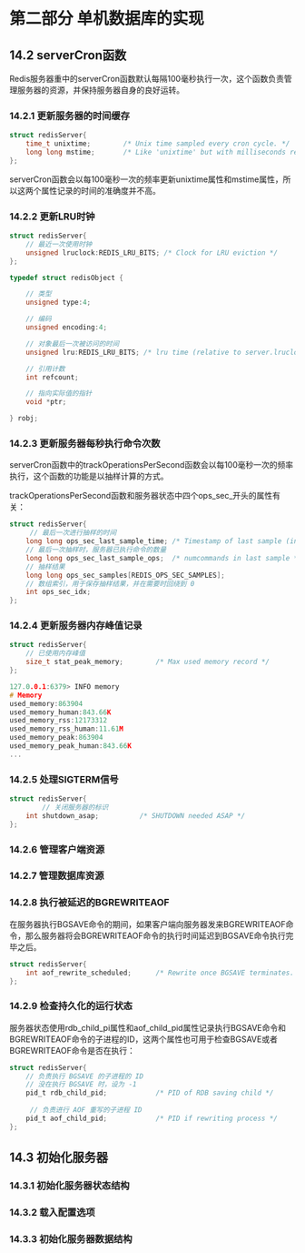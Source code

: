 # 第二部分 单机数据库的实现

## 14.2 serverCron函数

Redis服务器重中的serverCron函数默认每隔100毫秒执行一次，这个函数负责管理服务器的资源，并保持服务器自身的良好运转。

### 14.2.1 更新服务器的时间缓存

```c
struct redisServer{
    time_t unixtime;        /* Unix time sampled every cron cycle. */
    long long mstime;       /* Like 'unixtime' but with milliseconds resolution. */
};

```

serverCron函数会以每100毫秒一次的频率更新unixtime属性和mstime属性，所以这两个属性记录的时间的准确度并不高。

### 14.2.2 更新LRU时钟

```c
struct redisServer{
    // 最近一次使用时钟
    unsigned lruclock:REDIS_LRU_BITS; /* Clock for LRU eviction */
};

typedef struct redisObject {

    // 类型
    unsigned type:4;

    // 编码
    unsigned encoding:4;

    // 对象最后一次被访问的时间
    unsigned lru:REDIS_LRU_BITS; /* lru time (relative to server.lruclock) */

    // 引用计数
    int refcount;

    // 指向实际值的指针
    void *ptr;

} robj;
```

### 14.2.3 更新服务器每秒执行命令次数

serverCron函数中的trackOperationsPerSecond函数会以每100毫秒一次的频率执行，这个函数的功能是以抽样计算的方式。

trackOperationsPerSecond函数和服务器状态中四个ops_sec_开头的属性有关：

```c
struct redisServer{
     // 最后一次进行抽样的时间
    long long ops_sec_last_sample_time; /* Timestamp of last sample (in ms) */
    // 最后一次抽样时，服务器已执行命令的数量
    long long ops_sec_last_sample_ops;  /* numcommands in last sample */
    // 抽样结果
    long long ops_sec_samples[REDIS_OPS_SEC_SAMPLES];
    // 数组索引，用于保存抽样结果，并在需要时回绕到 0
    int ops_sec_idx;
};
```

### 14.2.4 更新服务器内存峰值记录

```c
struct redisServer{
    // 已使用内存峰值
    size_t stat_peak_memory;        /* Max used memory record */  
};
```

```c
127.0.0.1:6379> INFO memory
# Memory
used_memory:863904
used_memory_human:843.66K
used_memory_rss:12173312
used_memory_rss_human:11.61M
used_memory_peak:863904
used_memory_peak_human:843.66K
...
```

### 14.2.5 处理SIGTERM信号

```c
struct redisServer{
        // 关闭服务器的标识
    int shutdown_asap;          /* SHUTDOWN needed ASAP */
};
```

### 14.2.6 管理客户端资源

### 14.2.7 管理数据库资源

### 14.2.8 执行被延迟的BGREWRITEAOF

在服务器执行BGSAVE命令的期间，如果客户端向服务器发来BGREWRITEAOF命令，那么服务器将会BGREWRITEAOF命令的执行时间延迟到BGSAVE命令执行完毕之后。

```c
struct redisServer{
    int aof_rewrite_scheduled;      /* Rewrite once BGSAVE terminates. */
};
```

### 14.2.9 检查持久化的运行状态

服务器状态使用rdb_child_pi属性和aof_child_pid属性记录执行BGSAVE命令和BGREWRITEAOF命令的子进程的ID，这两个属性也可用于检查BGSAVE或者BGREWRITEAOF命令是否在执行：

```c
struct redisServer{
    // 负责执行 BGSAVE 的子进程的 ID
    // 没在执行 BGSAVE 时，设为 -1
    pid_t rdb_child_pid;            /* PID of RDB saving child */
    
     // 负责进行 AOF 重写的子进程 ID
    pid_t aof_child_pid;            /* PID if rewriting process */
};
```



## 14.3 初始化服务器

### 14.3.1 初始化服务器状态结构

### 14.3.2 载入配置选项

### 14.3.3 初始化服务器数据结构


